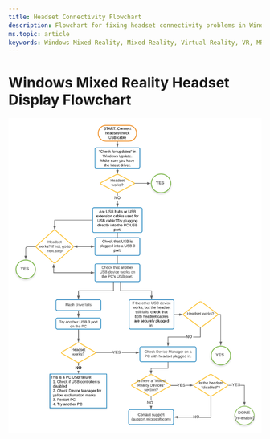 ```yaml
---
title: Headset Connectivity Flowchart
description: Flowchart for fixing headset connectivity problems in Windows Mixed Reality headsets.
ms.topic: article
keywords: Windows Mixed Reality, Mixed Reality, Virtual Reality, VR, MR, flowchart, black screen, display, connectivity
---
```


# Windows Mixed Reality Headset Display Flowchart

<img src="images/Flowchart_HMDConnectiivityV2.png" width="800">
